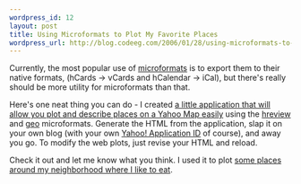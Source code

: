 ```yaml
--- 
wordpress_id: 12
layout: post
title: Using Microformats to Plot My Favorite Places
wordpress_url: http://blog.codeeg.com/2006/01/28/using-microformats-to-plot-my-favorite-places/
---
```

Currently, the most popular use of <a title="Learn about microformats" href="http://microformats.org">microformats</a> is to export them to their native formats, (hCards -&gt; vCards and hCalendar -&gt; iCal), but there's really should be more utility for microformats than that.

Here's one neat thing you can do - I created <a title="MyPlaces Application" href="http://myplaces.codeeg.com/">a little application that will allow you plot and describe places on a Yahoo Map easily</a> using the <a title="hreview specification" href="http://www.microformats.org/wiki/hreview">hreview</a> and <a title="geo specification" href="http://www.microformats.org/wiki/geo">geo</a> microformats. Generate the HTML from the application, slap it on your own blog (with your own <a title="Get an Yahoo! Application ID" href="http://api.search.yahoo.com/webservices/register_application">Yahoo! Application ID</a> of course), and away you go.  To modify the web plots, just revise your HTML and reload.

Check it out and let me know what you think.  I used it to plot <a title="My About Page" href="http://blog.codeeg.com/about">some places around my neighborhood where I like to eat</a>.
